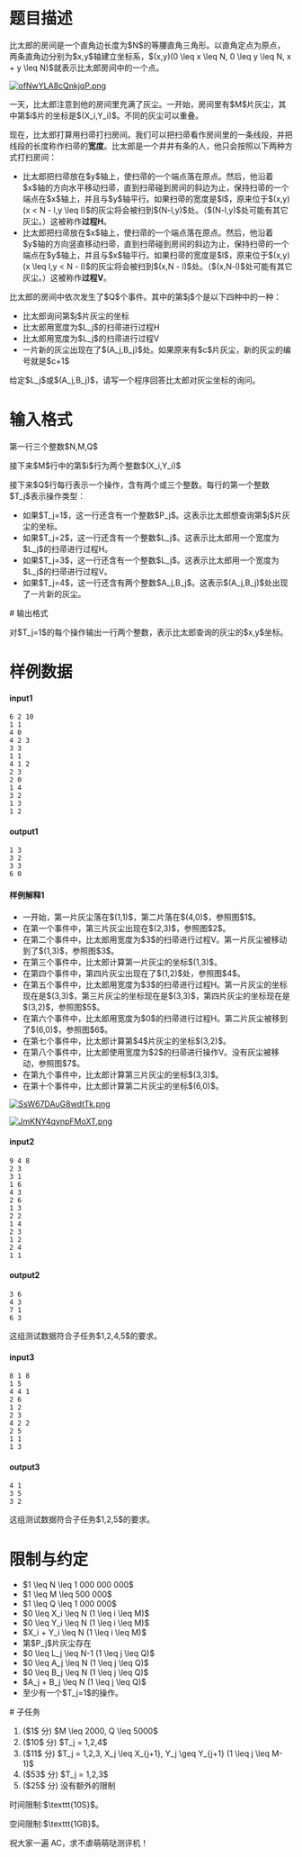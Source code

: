 # 题目描述

<p>比太郎的房间是一个直角边长度为$N$的等腰直角三角形。以直角定点为原点，两条直角边分别为$x,y$轴建立坐标系，$(x,y)(0 \leq x \leq N, 0 \leq y \leq N, x + y \leq N)$就表示比太郎房间中的一个点。</p>
<p><a href="https://sm.ms/image/ofNwYLA8cQnkjqP"><img src="/source/uoj/503/img/aHR0cHM6Ly9pLmxvbGkubmV0LzIwMjAvMDMvMjMvb2ZOd1lMQThjUW5ranFQLnBuZw==.png" alt="ofNwYLA8cQnkjqP.png"/></a></p>
<p>一天，比太郎注意到他的房间里充满了灰尘。一开始，房间里有$M$片灰尘，其中第$i$片的坐标是$(X_i,Y_i)$。不同的灰尘可以重叠。</p>
<p>现在，比太郎打算用扫帚打扫房间。我们可以把扫帚看作房间里的一条线段，并把线段的长度称作扫帚的<strong>宽度</strong>。比太郎是一个井井有条的人，他只会按照以下两种方式打扫房间：</p>
<ul><li>比太郎把扫帚放在$y$轴上，使扫帚的一个端点落在原点。然后，他沿着$x$轴的方向水平移动扫帚，直到扫帚碰到房间的斜边为止，保持扫帚的一个端点在$x$轴上，并且与$y$轴平行。如果扫帚的宽度是$l$，原来位于$(x,y) (x &lt; N - l,y \leq l)$的灰尘将会被扫到$(N-l,y)$处。（$(N-l,y)$处可能有其它灰尘。）这被称作<strong>过程H</strong>。</li>
<li>比太郎把扫帚放在$x$轴上，使扫帚的一个端点落在原点。然后，他沿着$y$轴的方向竖直移动扫帚，直到扫帚碰到房间的斜边为止，保持扫帚的一个端点在$y$轴上，并且与$x$轴平行。如果扫帚的宽度是$l$，原来位于$(x,y) (x \leq l,y &lt; N - l)$的灰尘将会被扫到$(x,N - l)$处。（$(x,N-l)$处可能有其它灰尘。）这被称作<strong>过程V</strong>。</li>
</ul><p>比太郎的房间中依次发生了$Q$个事件。其中的第$j$个是以下四种中的一种：</p>
<ul><li>比太郎询问第$j$片灰尘的坐标</li>
<li>比太郎用宽度为$L_j$的扫帚进行过程H</li>
<li>比太郎用宽度为$L_j$的扫帚进行过程V</li>
<li>一片新的灰尘出现在了$(A_j,B_j)$处。如果原来有$c$片灰尘，新的灰尘的编号就是$c+1$</li>
</ul><p>给定$L_j$或$(A_j,B_j)$，请写一个程序回答比太郎对灰尘坐标的询问。</p>

# 输入格式


<p>第一行三个整数$N,M,Q$</p>
<p>接下来$M$行中的第$i$行为两个整数$(X_i,Y_i)$</p>
<p>接下来$Q$行每行表示一个操作，含有两个或三个整数。每行的第一个整数$T_j$表示操作类型：</p>
<ul><li>如果$T_j=1$，这一行还含有一个整数$P_j$。这表示比太郎想查询第$j$片灰尘的坐标。</li>
<li>如果$T_j=2$，这一行还含有一个整数$L_j$。这表示比太郎用一个宽度为$L_j$的扫帚进行过程H。</li>
<li>如果$T_j=3$，这一行还含有一个整数$L_j$。这表示比太郎用一个宽度为$L_j$的扫帚进行过程V。</li>
<li>如果$T_j=4$，这一行还含有两个整数$A_j,B_j$。这表示$(A_j,B_j)$处出现了一片新的灰尘。</li>
</ul>
# 输出格式


<p>对$T_j=1$的每个操作输出一行两个整数，表示比太郎查询的灰尘的$x,y$坐标。</p>

# 样例数据


<h4>input1</h4>
<pre><code>6 2 10
1 1
4 0
4 2 3
3 3
1 1
4 1 2
2 3
2 0
1 4
3 2
1 3
1 2</code></pre>
<h4>output1</h4>
<pre><code>1 3
3 2
3 3
6 0</code></pre>
<h4>样例解释1</h4>
<ul><li>一开始，第一片灰尘落在$(1,1)$，第二片落在$(4,0)$，参照图$1$。</li>
<li>在第一个事件中，第三片灰尘出现在$(2,3)$，参照图$2$。</li>
<li>在第二个事件中，比太郎用宽度为$3$的扫帚进行过程V。第一片灰尘被移动到了$(1,3)$，参照图$3$。</li>
<li>在第三个事件中，比太郎计算第一片灰尘的坐标$(1,3)$。</li>
<li>在第四个事件中，第四片灰尘出现在了$(1,2)$处，参照图$4$。</li>
<li>在第五个事件中，比太郎用宽度为$3$的扫帚进行过程H。第一片灰尘的坐标现在是$(3,3)$，第三片灰尘的坐标现在是$(3,3)$，第四片灰尘的坐标现在是$(3,2)$，参照图$5$。</li>
<li>在第六个事件中，比太郎用宽度为$0$的扫帚进行过程H。第二片灰尘被移到了$(6,0)$，参照图$6$。</li>
<li>在第七个事件中，比太郎计算第$4$片灰尘的坐标$(3,2)$。</li>
<li>在第八个事件中，比太郎使用宽度为$2$的扫帚进行操作V。没有灰尘被移动，参照图$7$。</li>
<li>在第九个事件中，比太郎计算第三片灰尘的坐标$(3,3)$。</li>
<li>在第十个事件中，比太郎计算第二片灰尘的坐标$(6,0)$。</li>
</ul><p><a href="https://sm.ms/image/SsW67DAuG8wdtTk"><img src="/source/uoj/503/img/aHR0cHM6Ly9pLmxvbGkubmV0LzIwMjAvMDMvMjMvU3NXNjdEQXVHOHdkdFRrLnBuZw==.png" alt="SsW67DAuG8wdtTk.png"/></a></p>
<p><a href="https://sm.ms/image/JmKNY4qynpFMoXT"><img src="/source/uoj/503/img/aHR0cHM6Ly9pLmxvbGkubmV0LzIwMjAvMDMvMjMvSm1LTlk0cXlucEZNb1hULnBuZw==.png" alt="JmKNY4qynpFMoXT.png"/></a></p>
<h4>input2</h4>
<pre><code>9 4 8
2 3
3 1
1 6
4 3
2 6
1 3
2 2
1 4
2 3
1 2
2 4
1 1</code></pre>
<h4>output2</h4>
<pre><code>3 6
4 3
7 1
6 3</code></pre>
<p>这组测试数据符合子任务$1,2,4,5$的要求。</p>
<h4>input3</h4>
<pre><code>8 1 8
1 5
4 4 1
2 6
1 2
2 3
4 2 2
2 5
1 1
1 3</code></pre>
<h4>output3</h4>
<pre><code>4 1
3 5
3 2</code></pre>
<p>这组测试数据符合子任务$1,2,5$的要求。</p>

# 限制与约定


<ul><li>$1 \leq N \leq 1 000 000 000$</li>
<li>$1 \leq M \leq 500 000$</li>
<li>$1 \leq Q \leq 1 000 000$</li>
<li>$0 \leq X_i \leq N (1 \leq i \leq M)$</li>
<li>$0 \leq Y_i \leq N (1 \leq i \leq M)$</li>
<li>$X_i + Y_i \leq N (1 \leq i \leq M)$</li>
<li>第$P_j$片灰尘存在</li>
<li>$0 \leq L_j \leq N-1 (1 \leq j \leq Q)$</li>
<li>$0 \leq A_j \leq N (1 \leq j \leq Q)$</li>
<li>$0 \leq B_j \leq N (1 \leq j \leq Q)$</li>
<li>$A_j + B_j \leq N (1 \leq j \leq Q)$</li>
<li>至少有一个$T_j=1$的操作。</li>
</ul>
# 子任务


<ol><li>($1$ 分) $M \leq 2000, Q \leq 5000$</li>
<li>($10$ 分) $T_j = 1,2,4$</li>
<li>($11$ 分) $T_j = 1,2,3, X_j \leq X_{j+1}, Y_j \geq Y_{j+1} (1 \leq j \leq M-1)$</li>
<li>($53$ 分) $T_j = 1,2,3$</li>
<li>($25$ 分) 没有额外的限制</li>
</ol><p>时间限制:$\texttt{10S}$。</p>
<p>空间限制:$\texttt{1GB}$。</p>
<p>祝大家一遍 AC，求不虐萌萌哒测评机！</p>
